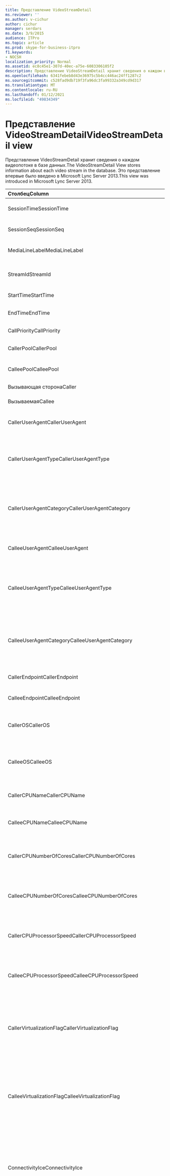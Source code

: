 ```yaml
---
title: Представление VideoStreamDetail
ms.reviewer: ''
ms.author: v-cichur
author: cichur
manager: serdars
ms.date: 3/9/2015
audience: ITPro
ms.topic: article
ms.prod: skype-for-business-itpro
f1.keywords:
- NOCSH
localization_priority: Normal
ms.assetid: ec8c45e1-307d-40ec-a75e-6083306105f2
description: Представление VideoStreamDetail хранит сведения о каждом видеопотоке в базе данных. Это представление впервые было введено в Microsoft Lync Server 2013.
ms.openlocfilehash: 6341febeb8d43e36975c5b4cc446ac24ff1287c2
ms.sourcegitcommit: c528fad9db719f3fa96dc3fa99332a349cd9d317
ms.translationtype: MT
ms.contentlocale: ru-RU
ms.lasthandoff: 01/12/2021
ms.locfileid: "49834349"
---
```

# <a name="videostreamdetail-view"></a><span data-ttu-id="8ab48-104">Представление VideoStreamDetail</span><span class="sxs-lookup"><span data-stu-id="8ab48-104">VideoStreamDetail view</span></span>
 
<span data-ttu-id="8ab48-105">Представление VideoStreamDetail хранит сведения о каждом видеопотоке в базе данных.</span><span class="sxs-lookup"><span data-stu-id="8ab48-105">The VideoStreamDetail View stores information about each video stream in the database.</span></span> <span data-ttu-id="8ab48-106">Это представление впервые было введено в Microsoft Lync Server 2013.</span><span class="sxs-lookup"><span data-stu-id="8ab48-106">This view was introduced in Microsoft Lync Server 2013.</span></span>
  
|<span data-ttu-id="8ab48-107">**Столбец**</span><span class="sxs-lookup"><span data-stu-id="8ab48-107">**Column**</span></span>|<span data-ttu-id="8ab48-108">**Тип данных**</span><span class="sxs-lookup"><span data-stu-id="8ab48-108">**Data Type**</span></span>|<span data-ttu-id="8ab48-109">**Описание**</span><span class="sxs-lookup"><span data-stu-id="8ab48-109">**Description**</span></span>|
|:-----|:-----|:-----|
|<span data-ttu-id="8ab48-110">SessionTime</span><span class="sxs-lookup"><span data-stu-id="8ab48-110">SessionTime</span></span>  <br/> |<span data-ttu-id="8ab48-111">datetime</span><span class="sxs-lookup"><span data-stu-id="8ab48-111">datetime</span></span>  <br/> |<span data-ttu-id="8ab48-112">Ссылка из [таблицы MediaLine.](medialine-0.md)</span><span class="sxs-lookup"><span data-stu-id="8ab48-112">Referenced from the [MediaLine table](medialine-0.md).</span></span>  <br/> |
|<span data-ttu-id="8ab48-113">SessionSeq</span><span class="sxs-lookup"><span data-stu-id="8ab48-113">SessionSeq</span></span>  <br/> |<span data-ttu-id="8ab48-114">int</span><span class="sxs-lookup"><span data-stu-id="8ab48-114">int</span></span>  <br/> |<span data-ttu-id="8ab48-115">Ссылка из [таблицы MediaLine.](medialine-0.md)</span><span class="sxs-lookup"><span data-stu-id="8ab48-115">Referenced from the [MediaLine table](medialine-0.md).</span></span>  <br/> |
|<span data-ttu-id="8ab48-116">MediaLineLabel</span><span class="sxs-lookup"><span data-stu-id="8ab48-116">MediaLineLabel</span></span>  <br/> |<span data-ttu-id="8ab48-117">tinyint</span><span class="sxs-lookup"><span data-stu-id="8ab48-117">tinyint</span></span>  <br/> |<span data-ttu-id="8ab48-118">Ссылка из [таблицы MediaLine.](medialine-0.md)</span><span class="sxs-lookup"><span data-stu-id="8ab48-118">Referenced from the [MediaLine table](medialine-0.md).</span></span>  <br/> |
|<span data-ttu-id="8ab48-119">StreamId</span><span class="sxs-lookup"><span data-stu-id="8ab48-119">StreamId</span></span>  <br/> |<span data-ttu-id="8ab48-120">int</span><span class="sxs-lookup"><span data-stu-id="8ab48-120">int</span></span>  <br/> |<span data-ttu-id="8ab48-121">Уникальный идентификатор в линии мультимедиа.</span><span class="sxs-lookup"><span data-stu-id="8ab48-121">Unique ID within a media line.</span></span>  <br/> |
|<span data-ttu-id="8ab48-122">StartTime</span><span class="sxs-lookup"><span data-stu-id="8ab48-122">StartTime</span></span>  <br/> |<span data-ttu-id="8ab48-123">datetime</span><span class="sxs-lookup"><span data-stu-id="8ab48-123">datetime</span></span>  <br/> |<span data-ttu-id="8ab48-124">Время начала сеанса.</span><span class="sxs-lookup"><span data-stu-id="8ab48-124">Start time of the session.</span></span>  <br/> |
|<span data-ttu-id="8ab48-125">EndTime</span><span class="sxs-lookup"><span data-stu-id="8ab48-125">EndTime</span></span>  <br/> |<span data-ttu-id="8ab48-126">datetime</span><span class="sxs-lookup"><span data-stu-id="8ab48-126">datetime</span></span>  <br/> |<span data-ttu-id="8ab48-127">Время окончания сеанса.</span><span class="sxs-lookup"><span data-stu-id="8ab48-127">End time of the session.</span></span>  <br/> |
|<span data-ttu-id="8ab48-128">CallPriority</span><span class="sxs-lookup"><span data-stu-id="8ab48-128">CallPriority</span></span>  <br/> |<span data-ttu-id="8ab48-129">int</span><span class="sxs-lookup"><span data-stu-id="8ab48-129">int</span></span>  <br/> |<span data-ttu-id="8ab48-130">Приоритет вызова.</span><span class="sxs-lookup"><span data-stu-id="8ab48-130">Priority of the call.</span></span>  <br/> |
|<span data-ttu-id="8ab48-131">CallerPool</span><span class="sxs-lookup"><span data-stu-id="8ab48-131">CallerPool</span></span>  <br/> |<span data-ttu-id="8ab48-132">nvarchar(256)</span><span class="sxs-lookup"><span data-stu-id="8ab48-132">nvarchar(256)</span></span>  <br/> |<span data-ttu-id="8ab48-133">Полное доменное имя пула вызывающего абонента.</span><span class="sxs-lookup"><span data-stu-id="8ab48-133">Caller pool FQDN.</span></span>  <br/> |
|<span data-ttu-id="8ab48-134">CalleePool</span><span class="sxs-lookup"><span data-stu-id="8ab48-134">CalleePool</span></span>  <br/> |<span data-ttu-id="8ab48-135">nvarchar(256)</span><span class="sxs-lookup"><span data-stu-id="8ab48-135">nvarchar(256)</span></span>  <br/> |<span data-ttu-id="8ab48-136">Полное доменное имя пула вызываемого абонента.</span><span class="sxs-lookup"><span data-stu-id="8ab48-136">Callee pool FQDN.</span></span>  <br/> |
|<span data-ttu-id="8ab48-137">Вызывающая сторона</span><span class="sxs-lookup"><span data-stu-id="8ab48-137">Caller</span></span>  <br/> |<span data-ttu-id="8ab48-138">nvarchar(450)</span><span class="sxs-lookup"><span data-stu-id="8ab48-138">nvarchar(450)</span></span>  <br/> |<span data-ttu-id="8ab48-139">URI вызываемой.</span><span class="sxs-lookup"><span data-stu-id="8ab48-139">Caller's URI.</span></span>  <br/> |
|<span data-ttu-id="8ab48-140">Вызываемая</span><span class="sxs-lookup"><span data-stu-id="8ab48-140">Callee</span></span>  <br/> |<span data-ttu-id="8ab48-141">nvarchar(450)</span><span class="sxs-lookup"><span data-stu-id="8ab48-141">nvarchar(450)</span></span>  <br/> |<span data-ttu-id="8ab48-142">URI вызываемой.</span><span class="sxs-lookup"><span data-stu-id="8ab48-142">Callee's URI.</span></span>  <br/> |
|<span data-ttu-id="8ab48-143">CallerUserAgent</span><span class="sxs-lookup"><span data-stu-id="8ab48-143">CallerUserAgent</span></span>  <br/> |<span data-ttu-id="8ab48-144">nvarchar(256)</span><span class="sxs-lookup"><span data-stu-id="8ab48-144">nvarchar(256)</span></span>  <br/> |<span data-ttu-id="8ab48-145">Строка агента пользователя вызываемой.</span><span class="sxs-lookup"><span data-stu-id="8ab48-145">Caller's user agent string.</span></span>  <br/> |
|<span data-ttu-id="8ab48-146">CallerUserAgentType</span><span class="sxs-lookup"><span data-stu-id="8ab48-146">CallerUserAgentType</span></span>  <br/> |<span data-ttu-id="8ab48-147">smallint</span><span class="sxs-lookup"><span data-stu-id="8ab48-147">smallint</span></span>  <br/> |<span data-ttu-id="8ab48-148">Тип агента пользователя вызываемого пользователя.</span><span class="sxs-lookup"><span data-stu-id="8ab48-148">Type of caller's user agent.</span></span> <span data-ttu-id="8ab48-149">Подробные сведения см. в таблице [UserAgent.](useragent.md)</span><span class="sxs-lookup"><span data-stu-id="8ab48-149">See the [UserAgent table](useragent.md) for details.</span></span> <br/> |
|<span data-ttu-id="8ab48-150">CallerUserAgentCategory</span><span class="sxs-lookup"><span data-stu-id="8ab48-150">CallerUserAgentCategory</span></span>  <br/> |<span data-ttu-id="8ab48-151">nvarchar(64)</span><span class="sxs-lookup"><span data-stu-id="8ab48-151">nvarchar(64)</span></span>  <br/> |<span data-ttu-id="8ab48-152">Категория агента пользователя вызываемого пользователя.</span><span class="sxs-lookup"><span data-stu-id="8ab48-152">Category of caller's user agent.</span></span> <span data-ttu-id="8ab48-153">Подробные сведения см. в таблице [UserAgentDef (QoE).](useragentdef-qoe.md)</span><span class="sxs-lookup"><span data-stu-id="8ab48-153">See the [UserAgentDef table (QoE)](useragentdef-qoe.md) for details.</span></span> <br/> |
|<span data-ttu-id="8ab48-154">CalleeUserAgent</span><span class="sxs-lookup"><span data-stu-id="8ab48-154">CalleeUserAgent</span></span>  <br/> |<span data-ttu-id="8ab48-155">nvarchar(256)</span><span class="sxs-lookup"><span data-stu-id="8ab48-155">nvarchar(256)</span></span>  <br/> |<span data-ttu-id="8ab48-156">Строка агента пользователя вызываемой.</span><span class="sxs-lookup"><span data-stu-id="8ab48-156">Callee's user agent string.</span></span>  <br/> |
|<span data-ttu-id="8ab48-157">CalleeUserAgentType</span><span class="sxs-lookup"><span data-stu-id="8ab48-157">CalleeUserAgentType</span></span>  <br/> |<span data-ttu-id="8ab48-158">smallint</span><span class="sxs-lookup"><span data-stu-id="8ab48-158">smallint</span></span>  <br/> |<span data-ttu-id="8ab48-159">Тип агента пользователя вызываемого вызываемого пользователя.</span><span class="sxs-lookup"><span data-stu-id="8ab48-159">Type of callee's user agent.</span></span> <span data-ttu-id="8ab48-160">Сведения [см. в таблице UserAgent.](useragent.md)</span><span class="sxs-lookup"><span data-stu-id="8ab48-160">See the [UserAgent table](useragent.md) for information.</span></span> <br/> |
|<span data-ttu-id="8ab48-161">CalleeUserAgentCategory</span><span class="sxs-lookup"><span data-stu-id="8ab48-161">CalleeUserAgentCategory</span></span>  <br/> |<span data-ttu-id="8ab48-162">nvarchar(64)</span><span class="sxs-lookup"><span data-stu-id="8ab48-162">nvarchar(64)</span></span>  <br/> |<span data-ttu-id="8ab48-163">Категория агента пользователя вызываемого пользователя.</span><span class="sxs-lookup"><span data-stu-id="8ab48-163">Category of callee's user agent.</span></span> <span data-ttu-id="8ab48-164">Сведения [см. в таблице UserAgentDef (QoE).](useragentdef-qoe.md)</span><span class="sxs-lookup"><span data-stu-id="8ab48-164">See the [UserAgentDef table (QoE)](useragentdef-qoe.md) for information.</span></span> <br/> |
|<span data-ttu-id="8ab48-165">CallerEndpoint</span><span class="sxs-lookup"><span data-stu-id="8ab48-165">CallerEndpoint</span></span>  <br/> |<span data-ttu-id="8ab48-166">nvarchar(256)</span><span class="sxs-lookup"><span data-stu-id="8ab48-166">nvarchar(256)</span></span>  <br/> |<span data-ttu-id="8ab48-167">Имя конечной точки вызываемой точки.</span><span class="sxs-lookup"><span data-stu-id="8ab48-167">Caller's endpoint name.</span></span>  <br/> |
|<span data-ttu-id="8ab48-168">CalleeEndpoint</span><span class="sxs-lookup"><span data-stu-id="8ab48-168">CalleeEndpoint</span></span>  <br/> |<span data-ttu-id="8ab48-169">nvarchar(256)</span><span class="sxs-lookup"><span data-stu-id="8ab48-169">nvarchar(256)</span></span>  <br/> |<span data-ttu-id="8ab48-170">Имя конечной точки вызываемой.</span><span class="sxs-lookup"><span data-stu-id="8ab48-170">Callee's endpoint name.</span></span>  <br/> |
|<span data-ttu-id="8ab48-171">CallerOS</span><span class="sxs-lookup"><span data-stu-id="8ab48-171">CallerOS</span></span>  <br/> |<span data-ttu-id="8ab48-172">nvarchar(128)</span><span class="sxs-lookup"><span data-stu-id="8ab48-172">nvarchar(128)</span></span>  <br/> |<span data-ttu-id="8ab48-173">Операционная система конечной точки вызываемого.</span><span class="sxs-lookup"><span data-stu-id="8ab48-173">Operating system (OS) of the caller's endpoint.</span></span>  <br/> |
|<span data-ttu-id="8ab48-174">CalleeOS</span><span class="sxs-lookup"><span data-stu-id="8ab48-174">CalleeOS</span></span>  <br/> |<span data-ttu-id="8ab48-175">nvarchar(128)</span><span class="sxs-lookup"><span data-stu-id="8ab48-175">nvarchar(128)</span></span>  <br/> |<span data-ttu-id="8ab48-176">Операционная система конечной точки вызываемого вызываемого.</span><span class="sxs-lookup"><span data-stu-id="8ab48-176">Operating system (OS) of the callee's endpoint.</span></span>  <br/> |
|<span data-ttu-id="8ab48-177">CallerCPUName</span><span class="sxs-lookup"><span data-stu-id="8ab48-177">CallerCPUName</span></span>  <br/> |<span data-ttu-id="8ab48-178">nvarchar(128)</span><span class="sxs-lookup"><span data-stu-id="8ab48-178">nvarchar(128)</span></span>  <br/> |<span data-ttu-id="8ab48-179">Имя ЦП конечной точки вызываемого вызываемого.</span><span class="sxs-lookup"><span data-stu-id="8ab48-179">CPU name of the caller's endpoint.</span></span>  <br/> |
|<span data-ttu-id="8ab48-180">CalleeCPUName</span><span class="sxs-lookup"><span data-stu-id="8ab48-180">CalleeCPUName</span></span>  <br/> |<span data-ttu-id="8ab48-181">nvarchar(128)</span><span class="sxs-lookup"><span data-stu-id="8ab48-181">nvarchar(128)</span></span>  <br/> |<span data-ttu-id="8ab48-182">Имя ЦП конечной точки вызываемого вызываемого.</span><span class="sxs-lookup"><span data-stu-id="8ab48-182">CPU name of the callee's endpoint.</span></span>  <br/> |
|<span data-ttu-id="8ab48-183">CallerCPUNumberOfCores</span><span class="sxs-lookup"><span data-stu-id="8ab48-183">CallerCPUNumberOfCores</span></span>  <br/> |<span data-ttu-id="8ab48-184">smallint</span><span class="sxs-lookup"><span data-stu-id="8ab48-184">smallint</span></span>  <br/> |<span data-ttu-id="8ab48-185">Количество ядер ЦП конечной точки вызываемого вызываемого.</span><span class="sxs-lookup"><span data-stu-id="8ab48-185">Number of CPU cores of the caller's endpoint.</span></span>  <br/> |
|<span data-ttu-id="8ab48-186">CalleeCPUNumberOfCores</span><span class="sxs-lookup"><span data-stu-id="8ab48-186">CalleeCPUNumberOfCores</span></span>  <br/> |<span data-ttu-id="8ab48-187">smallint</span><span class="sxs-lookup"><span data-stu-id="8ab48-187">smallint</span></span>  <br/> |<span data-ttu-id="8ab48-188">Количество ядер ЦП конечной точки вызываемого вызываемого.</span><span class="sxs-lookup"><span data-stu-id="8ab48-188">Number of CPU cores of the callee's endpoint.</span></span>  <br/> |
|<span data-ttu-id="8ab48-189">CallerCPUProcessorSpeed</span><span class="sxs-lookup"><span data-stu-id="8ab48-189">CallerCPUProcessorSpeed</span></span>  <br/> |<span data-ttu-id="8ab48-190">int</span><span class="sxs-lookup"><span data-stu-id="8ab48-190">int</span></span>  <br/> |<span data-ttu-id="8ab48-191">Скорость процессора ЦП конечной точки вызываемого вызываемого.</span><span class="sxs-lookup"><span data-stu-id="8ab48-191">CPU processor speed of the caller's endpoint.</span></span>  <br/> |
|<span data-ttu-id="8ab48-192">CalleeCPUProcessorSpeed</span><span class="sxs-lookup"><span data-stu-id="8ab48-192">CalleeCPUProcessorSpeed</span></span>  <br/> |<span data-ttu-id="8ab48-193">int</span><span class="sxs-lookup"><span data-stu-id="8ab48-193">int</span></span>  <br/> |<span data-ttu-id="8ab48-194">Скорость процессора ЦП конечной точки вызываемого вызываемого.</span><span class="sxs-lookup"><span data-stu-id="8ab48-194">CPU processor speed of the callee's endpoint.</span></span>  <br/> |
|<span data-ttu-id="8ab48-195">CallerVirtualizationFlag</span><span class="sxs-lookup"><span data-stu-id="8ab48-195">CallerVirtualizationFlag</span></span>  <br/> |<span data-ttu-id="8ab48-196">tinyint</span><span class="sxs-lookup"><span data-stu-id="8ab48-196">tinyint</span></span>  <br/> |<span data-ttu-id="8ab48-197">Указывает, запущена ли система вызываемого в виртуализированной среде.</span><span class="sxs-lookup"><span data-stu-id="8ab48-197">Indicates whether the caller's system is running in a virtualized environment.</span></span> <span data-ttu-id="8ab48-198">Дополнительные сведения см. в таблице [Endpoint.](endpoint.md)</span><span class="sxs-lookup"><span data-stu-id="8ab48-198">See the [Endpoint table](endpoint.md) for more information.</span></span> <br/> |
|<span data-ttu-id="8ab48-199">CalleeVirtualizationFlag</span><span class="sxs-lookup"><span data-stu-id="8ab48-199">CalleeVirtualizationFlag</span></span>  <br/> |<span data-ttu-id="8ab48-200">tinyint</span><span class="sxs-lookup"><span data-stu-id="8ab48-200">tinyint</span></span>  <br/> |<span data-ttu-id="8ab48-201">Указывает, запущена ли система вызываемого вызываемого в виртуализированной среде.</span><span class="sxs-lookup"><span data-stu-id="8ab48-201">Indicates whether the callee's system is running in a virtualized environment.</span></span> <span data-ttu-id="8ab48-202">Дополнительные сведения см. в таблице [Endpoint.](endpoint.md)</span><span class="sxs-lookup"><span data-stu-id="8ab48-202">See the [Endpoint table](endpoint.md) for more information.</span></span> <br/> |
|<span data-ttu-id="8ab48-203">ConnectivityIce</span><span class="sxs-lookup"><span data-stu-id="8ab48-203">ConnectivityIce</span></span>  <br/> |<span data-ttu-id="8ab48-204">tinyint</span><span class="sxs-lookup"><span data-stu-id="8ab48-204">tinyint</span></span>  <br/> |<span data-ttu-id="8ab48-205">Информация о пути к носителю, например прямой или с ретрансляцией.</span><span class="sxs-lookup"><span data-stu-id="8ab48-205">Information about media path, such as direct or relayed.</span></span> <span data-ttu-id="8ab48-206">Дополнительные сведения см. в таблице [MediaLine.](medialine-0.md)</span><span class="sxs-lookup"><span data-stu-id="8ab48-206">See the [MediaLine table](medialine-0.md) for more information.</span></span> <br/> |
|<span data-ttu-id="8ab48-207">CallerIceWarningFlags</span><span class="sxs-lookup"><span data-stu-id="8ab48-207">CallerIceWarningFlags</span></span>  <br/> |<span data-ttu-id="8ab48-208">int</span><span class="sxs-lookup"><span data-stu-id="8ab48-208">int</span></span>  <br/> |<span data-ttu-id="8ab48-p110">Сведения о технологии ICE (Interactive Connectivity Establishment), описанные в битовых флагах, для вызывающего абонента. Дополнительные сведения см. в спецификации протокола сервера мониторинга качества взаимодействия.</span><span class="sxs-lookup"><span data-stu-id="8ab48-p110">Information about Interactive Connectivity Establishment (ICE) process described in bits flags for the caller. For details, refer to the Quality of Experience Monitoring Server Protocol Specification.</span></span>  <br/> |
|<span data-ttu-id="8ab48-211">CalleeIceWarningFlags</span><span class="sxs-lookup"><span data-stu-id="8ab48-211">CalleeIceWarningFlags</span></span>  <br/> |<span data-ttu-id="8ab48-212">int</span><span class="sxs-lookup"><span data-stu-id="8ab48-212">int</span></span>  <br/> |<span data-ttu-id="8ab48-p111">Сведения о технологии ICE (Interactive Connectivity Establishment), описанные в битовых флагах, для вызываемого абонента. Дополнительные сведения см. в спецификации протокола сервера мониторинга качества взаимодействия.</span><span class="sxs-lookup"><span data-stu-id="8ab48-p111">Information about Interactive Connectivity Establishment (ICE) process described in bits flags for the callee. For details, refer to the Quality of Experience Monitoring Server Protocol Specification.</span></span>  <br/> |
|<span data-ttu-id="8ab48-215">Transport</span><span class="sxs-lookup"><span data-stu-id="8ab48-215">Transport</span></span>  <br/> |<span data-ttu-id="8ab48-216">int</span><span class="sxs-lookup"><span data-stu-id="8ab48-216">int</span></span>  <br/> |<span data-ttu-id="8ab48-217">Вид транспорта: 0 — UDP, 1 — TCP.</span><span class="sxs-lookup"><span data-stu-id="8ab48-217">Transport type: 0 is UDP, 1 is TCP.</span></span>  <br/> |
|<span data-ttu-id="8ab48-218">CallerIPAddr</span><span class="sxs-lookup"><span data-stu-id="8ab48-218">CallerIPAddr</span></span>  <br/> |<span data-ttu-id="8ab48-219">var(50)</span><span class="sxs-lookup"><span data-stu-id="8ab48-219">var(50)</span></span>  <br/> |<span data-ttu-id="8ab48-220">IP-адрес вызывающего абонента.</span><span class="sxs-lookup"><span data-stu-id="8ab48-220">IP address of the caller.</span></span> <span data-ttu-id="8ab48-221">Это может быть IPv4-адрес или IPv6-адрес.</span><span class="sxs-lookup"><span data-stu-id="8ab48-221">This may be either an IPv4 or an IPv6 address.</span></span>  <br/> |
|<span data-ttu-id="8ab48-222">CallerPort</span><span class="sxs-lookup"><span data-stu-id="8ab48-222">CallerPort</span></span>  <br/> |<span data-ttu-id="8ab48-223">int</span><span class="sxs-lookup"><span data-stu-id="8ab48-223">int</span></span>  <br/> |<span data-ttu-id="8ab48-224">Порт, используемый вызывающим абонентом.</span><span class="sxs-lookup"><span data-stu-id="8ab48-224">Port used by the caller.</span></span>  <br/> |
|<span data-ttu-id="8ab48-225">CallerInside</span><span class="sxs-lookup"><span data-stu-id="8ab48-225">CallerInside</span></span>  <br/> |<span data-ttu-id="8ab48-226">bit</span><span class="sxs-lookup"><span data-stu-id="8ab48-226">bit</span></span>  <br/> |<span data-ttu-id="8ab48-p113">Указывает, находится ли звонящий абонент внутри сети организации: 1 означает, что абонент внутри корпоративной сети, 0 — абонент вне сети.</span><span class="sxs-lookup"><span data-stu-id="8ab48-p113">Indicates whether the caller is inside the organization network. 1 means caller is inside the enterprise network, 0 means the caller is outside the network.</span></span>  <br/> |
|<span data-ttu-id="8ab48-229">CalleeIPAddr</span><span class="sxs-lookup"><span data-stu-id="8ab48-229">CalleeIPAddr</span></span>  <br/> |<span data-ttu-id="8ab48-230">var(50)</span><span class="sxs-lookup"><span data-stu-id="8ab48-230">var(50)</span></span>  <br/> |<span data-ttu-id="8ab48-231">IP-адрес вызываемого абонента.</span><span class="sxs-lookup"><span data-stu-id="8ab48-231">IP address of the callee.</span></span> <span data-ttu-id="8ab48-232">Это может быть IPv4-адрес или IPv6-адрес.</span><span class="sxs-lookup"><span data-stu-id="8ab48-232">This may be either an IPv4 or an IPv6 address.</span></span>  <br/> |
|<span data-ttu-id="8ab48-233">CalleePort</span><span class="sxs-lookup"><span data-stu-id="8ab48-233">CalleePort</span></span>  <br/> |<span data-ttu-id="8ab48-234">int</span><span class="sxs-lookup"><span data-stu-id="8ab48-234">int</span></span>  <br/> |<span data-ttu-id="8ab48-235">Порт, используемый вызываемым абонентом.</span><span class="sxs-lookup"><span data-stu-id="8ab48-235">Port used by the callee.</span></span>  <br/> |
|<span data-ttu-id="8ab48-236">CalleeInside</span><span class="sxs-lookup"><span data-stu-id="8ab48-236">CalleeInside</span></span>  <br/> |<span data-ttu-id="8ab48-237">bit</span><span class="sxs-lookup"><span data-stu-id="8ab48-237">bit</span></span>  <br/> |<span data-ttu-id="8ab48-238">Указывает, находится ли вызываемый абонент внутри сети организации: 1 означает, что абонент внутри корпоративной сети, 0 — абонент вне сети.</span><span class="sxs-lookup"><span data-stu-id="8ab48-238">Indicates whether the caller is inside the organization network.1 means callee is inside the enterprise network, 0 means the callee is outside the network.</span></span>  <br/> |
|<span data-ttu-id="8ab48-239">CallerUserSite</span><span class="sxs-lookup"><span data-stu-id="8ab48-239">CallerUserSite</span></span>  <br/> |<span data-ttu-id="8ab48-240">nvarchar(128)</span><span class="sxs-lookup"><span data-stu-id="8ab48-240">nvarchar(128)</span></span>  <br/> |<span data-ttu-id="8ab48-241">Имя сайта вызываемого объекта.</span><span class="sxs-lookup"><span data-stu-id="8ab48-241">Name of the caller's site.</span></span>  <br/> |
|<span data-ttu-id="8ab48-242">CallerRegion</span><span class="sxs-lookup"><span data-stu-id="8ab48-242">CallerRegion</span></span>  <br/> |<span data-ttu-id="8ab48-243">nvarchar(128)</span><span class="sxs-lookup"><span data-stu-id="8ab48-243">nvarchar(128)</span></span>  <br/> |<span data-ttu-id="8ab48-244">Название страны или региона сайта вызываемого объекта.</span><span class="sxs-lookup"><span data-stu-id="8ab48-244">Name of the country/region of the caller's site.</span></span>  <br/> |
|<span data-ttu-id="8ab48-245">CalleeUserSite</span><span class="sxs-lookup"><span data-stu-id="8ab48-245">CalleeUserSite</span></span>  <br/> |<span data-ttu-id="8ab48-246">nvarchar(128)</span><span class="sxs-lookup"><span data-stu-id="8ab48-246">nvarchar(128)</span></span>  <br/> |<span data-ttu-id="8ab48-247">Имя сайта вызываемого.</span><span class="sxs-lookup"><span data-stu-id="8ab48-247">Name of the callee's site.</span></span>  <br/> |
|<span data-ttu-id="8ab48-248">CalleeRegion</span><span class="sxs-lookup"><span data-stu-id="8ab48-248">CalleeRegion</span></span>  <br/> |<span data-ttu-id="8ab48-249">nvarchar(128)</span><span class="sxs-lookup"><span data-stu-id="8ab48-249">nvarchar(128)</span></span>  <br/> |<span data-ttu-id="8ab48-250">Название страны или региона сайта вызываемого.</span><span class="sxs-lookup"><span data-stu-id="8ab48-250">Name of the country/region of the callee's site.</span></span>  <br/> |
|<span data-ttu-id="8ab48-251">CallerRelayIPAddr</span><span class="sxs-lookup"><span data-stu-id="8ab48-251">CallerRelayIPAddr</span></span>  <br/> |<span data-ttu-id="8ab48-252">var(50)</span><span class="sxs-lookup"><span data-stu-id="8ab48-252">var(50)</span></span>  <br/> |<span data-ttu-id="8ab48-253">IP-адрес пограничной службы обработки аудио- и видеоданных, используемой вызывающим абонентом.</span><span class="sxs-lookup"><span data-stu-id="8ab48-253">IP Address of the A/V Edge service used by the caller.</span></span> <span data-ttu-id="8ab48-254">Дополнительные сведения см. в таблице [IPAddress.](ipaddress.md)</span><span class="sxs-lookup"><span data-stu-id="8ab48-254">See the [IPAddress table](ipaddress.md) for more information.</span></span> <br/> |
|<span data-ttu-id="8ab48-255">CallerRelayPort</span><span class="sxs-lookup"><span data-stu-id="8ab48-255">CallerRelayPort</span></span>  <br/> |<span data-ttu-id="8ab48-256">int</span><span class="sxs-lookup"><span data-stu-id="8ab48-256">int</span></span>  <br/> |<span data-ttu-id="8ab48-257">Порт пограничной службы обмена аудио-видео данными, используемой звонящим абонентом.</span><span class="sxs-lookup"><span data-stu-id="8ab48-257">Port on the A/V Edge service used by the caller.</span></span>  <br/> |
|<span data-ttu-id="8ab48-258">CalleeRelayIPAddr</span><span class="sxs-lookup"><span data-stu-id="8ab48-258">CalleeRelayIPAddr</span></span>  <br/> |<span data-ttu-id="8ab48-259">var(50)</span><span class="sxs-lookup"><span data-stu-id="8ab48-259">var(50)</span></span>  <br/> |<span data-ttu-id="8ab48-260">IP-адрес пограничной службы обработки аудио- и видеоданных, используемой вызываемым абонентом.</span><span class="sxs-lookup"><span data-stu-id="8ab48-260">IP Address key of the A/V Edge service used by the callee.</span></span> <span data-ttu-id="8ab48-261">Дополнительные сведения см. в таблице [IPAddress.](ipaddress.md)</span><span class="sxs-lookup"><span data-stu-id="8ab48-261">See the [IPAddress table](ipaddress.md) for more information.</span></span> <br/> |
|<span data-ttu-id="8ab48-262">CalleeRelayPort</span><span class="sxs-lookup"><span data-stu-id="8ab48-262">CalleeRelayPort</span></span>  <br/> |<span data-ttu-id="8ab48-263">int</span><span class="sxs-lookup"><span data-stu-id="8ab48-263">int</span></span>  <br/> |<span data-ttu-id="8ab48-264">Порт пограничной службы обмена аудио-видео данными, используемой вызываемым абонентом.</span><span class="sxs-lookup"><span data-stu-id="8ab48-264">Port on the A/V Edge service used by the callee.</span></span>  <br/> |
|<span data-ttu-id="8ab48-265">CallerCaptureDev</span><span class="sxs-lookup"><span data-stu-id="8ab48-265">CallerCaptureDev</span></span>  <br/> |<span data-ttu-id="8ab48-266">varchar(256)</span><span class="sxs-lookup"><span data-stu-id="8ab48-266">varchar(256)</span></span>  <br/> |<span data-ttu-id="8ab48-267">Имя устройства захвата вызываемой.</span><span class="sxs-lookup"><span data-stu-id="8ab48-267">Caller's capture device name.</span></span>  <br/> |
|<span data-ttu-id="8ab48-268">CallerRenderDev</span><span class="sxs-lookup"><span data-stu-id="8ab48-268">CallerRenderDev</span></span>  <br/> |<span data-ttu-id="8ab48-269">varchar(256)</span><span class="sxs-lookup"><span data-stu-id="8ab48-269">varchar(256)</span></span>  <br/> |<span data-ttu-id="8ab48-270">Имя устройства отрисовки вызываемой.</span><span class="sxs-lookup"><span data-stu-id="8ab48-270">Caller's render device name.</span></span>  <br/> |
|<span data-ttu-id="8ab48-271">CallerCaptureDevDriver</span><span class="sxs-lookup"><span data-stu-id="8ab48-271">CallerCaptureDevDriver</span></span>  <br/> |<span data-ttu-id="8ab48-272">varchar(256)</span><span class="sxs-lookup"><span data-stu-id="8ab48-272">varchar(256)</span></span>  <br/> |<span data-ttu-id="8ab48-273">Имя драйвера устройства захвата вызываемой.</span><span class="sxs-lookup"><span data-stu-id="8ab48-273">Caller's capture device driver name.</span></span>  <br/> |
|<span data-ttu-id="8ab48-274">CallerRenderDevDriver</span><span class="sxs-lookup"><span data-stu-id="8ab48-274">CallerRenderDevDriver</span></span>  <br/> |<span data-ttu-id="8ab48-275">varchar(256)</span><span class="sxs-lookup"><span data-stu-id="8ab48-275">varchar(256)</span></span>  <br/> |<span data-ttu-id="8ab48-276">Имя драйвера устройства отрисовки вызываемой.</span><span class="sxs-lookup"><span data-stu-id="8ab48-276">Caller's render device driver name.</span></span>  <br/> |
|<span data-ttu-id="8ab48-277">CalleeCaptureDev</span><span class="sxs-lookup"><span data-stu-id="8ab48-277">CalleeCaptureDev</span></span>  <br/> |<span data-ttu-id="8ab48-278">varchar(256)</span><span class="sxs-lookup"><span data-stu-id="8ab48-278">varchar(256)</span></span>  <br/> |<span data-ttu-id="8ab48-279">Имя устройства захвата вызываемой.</span><span class="sxs-lookup"><span data-stu-id="8ab48-279">Callee's capture device name.</span></span>  <br/> |
|<span data-ttu-id="8ab48-280">CalleeRenderDev</span><span class="sxs-lookup"><span data-stu-id="8ab48-280">CalleeRenderDev</span></span>  <br/> |<span data-ttu-id="8ab48-281">varchar(256)</span><span class="sxs-lookup"><span data-stu-id="8ab48-281">varchar(256)</span></span>  <br/> |<span data-ttu-id="8ab48-282">Имя устройства отрисовки вызываемой.</span><span class="sxs-lookup"><span data-stu-id="8ab48-282">Callee's render device name.</span></span>  <br/> |
|<span data-ttu-id="8ab48-283">CalleCaptureDevDriver</span><span class="sxs-lookup"><span data-stu-id="8ab48-283">CalleCaptureDevDriver</span></span>  <br/> |<span data-ttu-id="8ab48-284">varchar(256)</span><span class="sxs-lookup"><span data-stu-id="8ab48-284">varchar(256)</span></span>  <br/> |<span data-ttu-id="8ab48-285">Имя драйвера устройства захвата вызываемой.</span><span class="sxs-lookup"><span data-stu-id="8ab48-285">Callee's capture device driver name.</span></span>  <br/> |
|<span data-ttu-id="8ab48-286">CalleeRenderDevDriver</span><span class="sxs-lookup"><span data-stu-id="8ab48-286">CalleeRenderDevDriver</span></span>  <br/> |<span data-ttu-id="8ab48-287">varchar(256)</span><span class="sxs-lookup"><span data-stu-id="8ab48-287">varchar(256)</span></span>  <br/> |<span data-ttu-id="8ab48-288">Имя драйвера устройства отрисовки вызываемой.</span><span class="sxs-lookup"><span data-stu-id="8ab48-288">Callee's render device driver name.</span></span>  <br/> |
|<span data-ttu-id="8ab48-289">CallerNetworkConnectionType</span><span class="sxs-lookup"><span data-stu-id="8ab48-289">CallerNetworkConnectionType</span></span>  <br/> |<span data-ttu-id="8ab48-290">tinyint</span><span class="sxs-lookup"><span data-stu-id="8ab48-290">tinyint</span></span>  <br/> |<span data-ttu-id="8ab48-291">Тип сетевого подключения вызываемого: 0 проводное, 1 беспроводное.</span><span class="sxs-lookup"><span data-stu-id="8ab48-291">Caller's network connection type: 0 is wired, 1 is wireless.</span></span>  <br/> |
|<span data-ttu-id="8ab48-292">CallerVPN</span><span class="sxs-lookup"><span data-stu-id="8ab48-292">CallerVPN</span></span>  <br/> |<span data-ttu-id="8ab48-293">bit</span><span class="sxs-lookup"><span data-stu-id="8ab48-293">bit</span></span>  <br/> |<span data-ttu-id="8ab48-p117">Указывает, подключен ли звонящий абонент через виртуальную частную сеть: 1 — виртуальная частная сеть (VPN), 0 — не VPN.</span><span class="sxs-lookup"><span data-stu-id="8ab48-p117">Indicates whether or not the caller connected over a virtual private network. 1 is virtual private network (VPN), 0 is non-VPN.</span></span>  <br/> |
|<span data-ttu-id="8ab48-296">CallerLinkSpeed</span><span class="sxs-lookup"><span data-stu-id="8ab48-296">CallerLinkSpeed</span></span>  <br/> |<span data-ttu-id="8ab48-297">decimal(18,)</span><span class="sxs-lookup"><span data-stu-id="8ab48-297">decimal(18,)</span></span>  <br/> |<span data-ttu-id="8ab48-298">Скорость сетевого канала для звонящего абонента в бит/с.</span><span class="sxs-lookup"><span data-stu-id="8ab48-298">Network link speed for the caller's endpoint in bps.</span></span>  <br/> |
|<span data-ttu-id="8ab48-299">CalleeNetworkConnectionType</span><span class="sxs-lookup"><span data-stu-id="8ab48-299">CalleeNetworkConnectionType</span></span>  <br/> |<span data-ttu-id="8ab48-300">tinyint</span><span class="sxs-lookup"><span data-stu-id="8ab48-300">tinyint</span></span>  <br/> |<span data-ttu-id="8ab48-301">Тип сетевого подключения вызываемого: 0 проводное, 1 беспроводное.</span><span class="sxs-lookup"><span data-stu-id="8ab48-301">Callee's network connection type: 0 is wired, 1 is wireless.</span></span>  <br/> |
|<span data-ttu-id="8ab48-302">CalleeVPN</span><span class="sxs-lookup"><span data-stu-id="8ab48-302">CalleeVPN</span></span>  <br/> |<span data-ttu-id="8ab48-303">bit</span><span class="sxs-lookup"><span data-stu-id="8ab48-303">bit</span></span>  <br/> |<span data-ttu-id="8ab48-p118">Указывает, подключен ли вызываемый абонент через виртуальную частную сеть: 1 — виртуальная частная сеть (VPN), 0 — не VPN.</span><span class="sxs-lookup"><span data-stu-id="8ab48-p118">Indicates whether or not the callee connected over a virtual private network. 1 is virtual private network (VPN), 0 is non-VPN.</span></span>  <br/> |
|<span data-ttu-id="8ab48-306">CalleeLinkSpeed</span><span class="sxs-lookup"><span data-stu-id="8ab48-306">CalleeLinkSpeed</span></span>  <br/> |<span data-ttu-id="8ab48-307">decimal(18,0)</span><span class="sxs-lookup"><span data-stu-id="8ab48-307">decimal(18,0)</span></span>  <br/> |<span data-ttu-id="8ab48-308">Скорость сетевого соединения для конечной точки вызываемой (в бит/с).</span><span class="sxs-lookup"><span data-stu-id="8ab48-308">Network link speed for the callee's endpoint (in bps).</span></span>  <br/> |
|<span data-ttu-id="8ab48-309">ConversationalMOS</span><span class="sxs-lookup"><span data-stu-id="8ab48-309">ConversationalMOS</span></span>  <br/> |<span data-ttu-id="8ab48-310">decimal(3,2)</span><span class="sxs-lookup"><span data-stu-id="8ab48-310">decimal(3,2)</span></span>  <br/> |<span data-ttu-id="8ab48-311">Узкополосный MOS аудиосеансов (на основе обоих аудиопотоков).</span><span class="sxs-lookup"><span data-stu-id="8ab48-311">Narrowband Conversational MOS of the audio sessions (based on both audio streams).</span></span>  <br/> |
|<span data-ttu-id="8ab48-312">AppliedBandwidthLimit</span><span class="sxs-lookup"><span data-stu-id="8ab48-312">AppliedBandwidthLimit</span></span>  <br/> |<span data-ttu-id="8ab48-313">int</span><span class="sxs-lookup"><span data-stu-id="8ab48-313">int</span></span>  <br/> |<span data-ttu-id="8ab48-p119">Фактическая пропускная способность, применяемая к данному потоку отправителя с различными параметрами политики (TURN, API, SDP, сервер политик и т. д.). Ее не следует путать с эффективной пропускной способностью, потому что эффективная пропускная способность может быть меньше в зависимости от оценки пропускной способности. По сути это в основном максимальная пропускная способность потока отправителя с учетом ограничений, наложенных оценкой пропускной способности.</span><span class="sxs-lookup"><span data-stu-id="8ab48-p119">Actual bandwidth applied to the given send side stream given various policy settings (TURN, API, SDP, Policy Server, and so on). This is not to be confused with the effective bandwidth because there can be a lower effective bandwidth based on the bandwidth estimate. This is basically the maximum bandwidth the send stream can take barring limits imposed by the bandwidth estimate.</span></span>  <br/> |
|<span data-ttu-id="8ab48-317">JitterInterArrival</span><span class="sxs-lookup"><span data-stu-id="8ab48-317">JitterInterArrival</span></span>  <br/> |<span data-ttu-id="8ab48-318">int</span><span class="sxs-lookup"><span data-stu-id="8ab48-318">int</span></span>  <br/> |<span data-ttu-id="8ab48-319">Средний уровень дрожания в сети на основе статистики протокола RTCP.</span><span class="sxs-lookup"><span data-stu-id="8ab48-319">Average network jitter from Real Time Control Protocol (RTCP) statistics.</span></span>  <br/> |
|<span data-ttu-id="8ab48-320">JitterInterArrivalMax</span><span class="sxs-lookup"><span data-stu-id="8ab48-320">JitterInterArrivalMax</span></span>  <br/> |<span data-ttu-id="8ab48-321">int</span><span class="sxs-lookup"><span data-stu-id="8ab48-321">int</span></span>  <br/> |<span data-ttu-id="8ab48-322">Максимальное "дрожание" сети во время вызова.</span><span class="sxs-lookup"><span data-stu-id="8ab48-322">Maximum network jitter during the call.</span></span>  <br/> |
|<span data-ttu-id="8ab48-323">RoundTrip</span><span class="sxs-lookup"><span data-stu-id="8ab48-323">RoundTrip</span></span>  <br/> |<span data-ttu-id="8ab48-324">int</span><span class="sxs-lookup"><span data-stu-id="8ab48-324">int</span></span>  <br/> |<span data-ttu-id="8ab48-325">Время приема-передачи на основе статистики RTCP.</span><span class="sxs-lookup"><span data-stu-id="8ab48-325">Round trip time from RTCP statistics.</span></span>  <br/> |
|<span data-ttu-id="8ab48-326">RoundTripMax</span><span class="sxs-lookup"><span data-stu-id="8ab48-326">RoundTripMax</span></span>  <br/> |<span data-ttu-id="8ab48-327">int</span><span class="sxs-lookup"><span data-stu-id="8ab48-327">int</span></span>  <br/> |<span data-ttu-id="8ab48-328">Максимальное время кругового пути для аудиопотока.</span><span class="sxs-lookup"><span data-stu-id="8ab48-328">Maximum round trip time for the audio stream.</span></span>  <br/> |
|<span data-ttu-id="8ab48-329">PacketLossRate</span><span class="sxs-lookup"><span data-stu-id="8ab48-329">PacketLossRate</span></span>  <br/> |<span data-ttu-id="8ab48-330">decimal(5,4)</span><span class="sxs-lookup"><span data-stu-id="8ab48-330">decimal(5,4)</span></span>  <br/> |<span data-ttu-id="8ab48-331">Средний коэффициент потерь пакетов в течение вызова.</span><span class="sxs-lookup"><span data-stu-id="8ab48-331">Average packet loss rate during the call.</span></span>  <br/> |
|<span data-ttu-id="8ab48-332">PacketLossRateMax</span><span class="sxs-lookup"><span data-stu-id="8ab48-332">PacketLossRateMax</span></span>  <br/> |<span data-ttu-id="8ab48-333">decimal(5,4)</span><span class="sxs-lookup"><span data-stu-id="8ab48-333">decimal(5,4)</span></span>  <br/> |<span data-ttu-id="8ab48-334">Максимальная наблюдаемая частота потери пакетов во время вызова.</span><span class="sxs-lookup"><span data-stu-id="8ab48-334">Maximum packet loss observed during the call.</span></span>  <br/> |
|<span data-ttu-id="8ab48-335">PacketUtilization</span><span class="sxs-lookup"><span data-stu-id="8ab48-335">PacketUtilization</span></span>  <br/> |<span data-ttu-id="8ab48-336">int</span><span class="sxs-lookup"><span data-stu-id="8ab48-336">int</span></span>  <br/> |<span data-ttu-id="8ab48-337">Количество пакетов для видеопотока (RTP).</span><span class="sxs-lookup"><span data-stu-id="8ab48-337">Packet count for the video stream (Real Time Transport Protocol, RTP).</span></span>  <br/> |
|<span data-ttu-id="8ab48-338">BandwidthEst</span><span class="sxs-lookup"><span data-stu-id="8ab48-338">BandwidthEst</span></span>  <br/> |<span data-ttu-id="8ab48-339">int</span><span class="sxs-lookup"><span data-stu-id="8ab48-339">int</span></span>  <br/> |<span data-ttu-id="8ab48-340">Оценка пропускной способности для аудиопотока.</span><span class="sxs-lookup"><span data-stu-id="8ab48-340">Bandwidth estimates for the audio stream.</span></span>  <br/> |
|<span data-ttu-id="8ab48-341">PayloadDescription</span><span class="sxs-lookup"><span data-stu-id="8ab48-341">PayloadDescription</span></span>  <br/> |<span data-ttu-id="8ab48-342">int</span><span class="sxs-lookup"><span data-stu-id="8ab48-342">int</span></span>  <br/> |<span data-ttu-id="8ab48-343">Аудио кодек, используемый для вызова, на который ссылается таблица [PayloadDescription.](payloaddescription.md)</span><span class="sxs-lookup"><span data-stu-id="8ab48-343">Audio codec used for the call, referenced from the [PayloadDescription table](payloaddescription.md).</span></span>  <br/> |
|<span data-ttu-id="8ab48-344">VideoResolution</span><span class="sxs-lookup"><span data-stu-id="8ab48-344">VideoResolution</span></span>  <br/> |<span data-ttu-id="8ab48-345">char(9)</span><span class="sxs-lookup"><span data-stu-id="8ab48-345">char(9)</span></span>  <br/> |<span data-ttu-id="8ab48-p120">Разрешение видео в пикселах (ширина умножается на высоту в пикселах). Указывается как строка.</span><span class="sxs-lookup"><span data-stu-id="8ab48-p120">Resolution of the video in pixels width multiplied by pixels height. Reported as a string.</span></span>  <br/> |
|<span data-ttu-id="8ab48-348">VideoBitRateAvg</span><span class="sxs-lookup"><span data-stu-id="8ab48-348">VideoBitRateAvg</span></span>  <br/> |<span data-ttu-id="8ab48-349">int</span><span class="sxs-lookup"><span data-stu-id="8ab48-349">int</span></span>  <br/> |<span data-ttu-id="8ab48-350">Средняя скорость передачи видеопотока.</span><span class="sxs-lookup"><span data-stu-id="8ab48-350">Average bit rate of the video stream.</span></span>  <br/> |
|<span data-ttu-id="8ab48-351">InboundVideoFrameRateAvg</span><span class="sxs-lookup"><span data-stu-id="8ab48-351">InboundVideoFrameRateAvg</span></span>  <br/> |<span data-ttu-id="8ab48-352">decimal(9,4)</span><span class="sxs-lookup"><span data-stu-id="8ab48-352">decimal(9,4)</span></span>  <br/> |<span data-ttu-id="8ab48-353">Частота кадров полученного видео.</span><span class="sxs-lookup"><span data-stu-id="8ab48-353">Frame rate of video received.</span></span>  <br/> |
|<span data-ttu-id="8ab48-354">OutboundVideoFrameRateAvg</span><span class="sxs-lookup"><span data-stu-id="8ab48-354">OutboundVideoFrameRateAvg</span></span>  <br/> |<span data-ttu-id="8ab48-355">decimal(9,4)</span><span class="sxs-lookup"><span data-stu-id="8ab48-355">decimal(9,4)</span></span>  <br/> |<span data-ttu-id="8ab48-356">Частота кадров отправленного видео.</span><span class="sxs-lookup"><span data-stu-id="8ab48-356">Frame rate of video sent.</span></span>  <br/> |
|<span data-ttu-id="8ab48-357">ViideoBitRateMax</span><span class="sxs-lookup"><span data-stu-id="8ab48-357">ViideoBitRateMax</span></span>  <br/> |<span data-ttu-id="8ab48-358">int</span><span class="sxs-lookup"><span data-stu-id="8ab48-358">int</span></span>  <br/> |<span data-ttu-id="8ab48-359">Максимальная скорость передачи видео в ходе видеосеанса.</span><span class="sxs-lookup"><span data-stu-id="8ab48-359">Maximum video bit rate during the video session.</span></span>  <br/> |
|<span data-ttu-id="8ab48-360">VideoPacketLossRate</span><span class="sxs-lookup"><span data-stu-id="8ab48-360">VideoPacketLossRate</span></span>  <br/> |<span data-ttu-id="8ab48-361">decimal(9,4)</span><span class="sxs-lookup"><span data-stu-id="8ab48-361">decimal(9,4)</span></span>  <br/> |<span data-ttu-id="8ab48-362">Скорость потери видеопакетов.</span><span class="sxs-lookup"><span data-stu-id="8ab48-362">Rate at which video packets were lost.</span></span>  <br/> |
|<span data-ttu-id="8ab48-363">VideoFrameLossRate</span><span class="sxs-lookup"><span data-stu-id="8ab48-363">VideoFrameLossRate</span></span>  <br/> |<span data-ttu-id="8ab48-364">decimal(9.4)</span><span class="sxs-lookup"><span data-stu-id="8ab48-364">decimal(9.4)</span></span>  <br/> |<span data-ttu-id="8ab48-365">Процент от общего числа потерянных видеокадров.</span><span class="sxs-lookup"><span data-stu-id="8ab48-365">Percentage of total video frames that are lost.</span></span>  <br/> |
|<span data-ttu-id="8ab48-366">VideoFEC</span><span class="sxs-lookup"><span data-stu-id="8ab48-366">VideoFEC</span></span>  <br/> |<span data-ttu-id="8ab48-367">bit</span><span class="sxs-lookup"><span data-stu-id="8ab48-367">bit</span></span>  <br/> |<span data-ttu-id="8ab48-368">Не используется.</span><span class="sxs-lookup"><span data-stu-id="8ab48-368">Not used.</span></span>  <br/> |
|<span data-ttu-id="8ab48-369">VideoAllocateBWAvg</span><span class="sxs-lookup"><span data-stu-id="8ab48-369">VideoAllocateBWAvg</span></span>  <br/> |<span data-ttu-id="8ab48-370">int</span><span class="sxs-lookup"><span data-stu-id="8ab48-370">int</span></span>  <br/> |<span data-ttu-id="8ab48-371">Средний объем выделенной полосы пропускания для видео.</span><span class="sxs-lookup"><span data-stu-id="8ab48-371">Average amount of bandwidth allocated for video.</span></span>  <br/> |
|<span data-ttu-id="8ab48-372">VideoLocalFrameLossPercentageAvg</span><span class="sxs-lookup"><span data-stu-id="8ab48-372">VideoLocalFrameLossPercentageAvg</span></span>  <br/> |<span data-ttu-id="8ab48-373">decimal(9.4)</span><span class="sxs-lookup"><span data-stu-id="8ab48-373">decimal(9.4)</span></span>  <br/> |<span data-ttu-id="8ab48-374">Процент от общего числа потерянных видеокадров.</span><span class="sxs-lookup"><span data-stu-id="8ab48-374">Percentage of total video frames that were lost.</span></span>  <br/> |
|<span data-ttu-id="8ab48-375">SenderIsCallerPAI</span><span class="sxs-lookup"><span data-stu-id="8ab48-375">SenderIsCallerPAI</span></span>  <br/> |<span data-ttu-id="8ab48-376">bit</span><span class="sxs-lookup"><span data-stu-id="8ab48-376">bit</span></span>  <br/> |<span data-ttu-id="8ab48-p121">Направление потока для Р-утверждаемой идентификационной информации. 1 означает направление потока от звонящего абонента к вызываемому абоненту; 0 направление от вызываемого к звонящему абоненту.</span><span class="sxs-lookup"><span data-stu-id="8ab48-p121">Stream direction for p-asserted identity information. 1 means the stream direction is from the caller to the callee; 0 means the stream direction is from the callee to the caller.</span></span>  <br/> |
   

